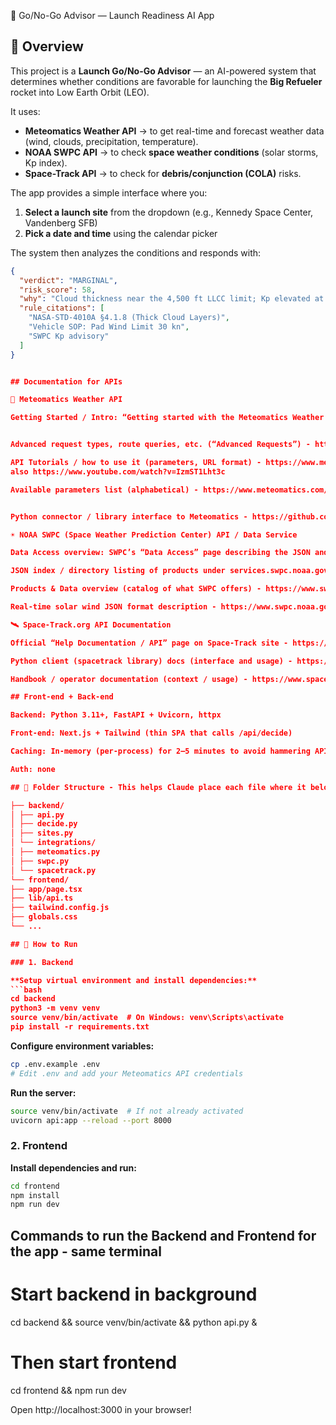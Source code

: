  🚀 Go/No-Go Advisor — Launch Readiness AI App

## 🧠 Overview
This project is a **Launch Go/No-Go Advisor** — an AI-powered system that determines whether conditions are favorable for launching the **Big Refueler** rocket into Low Earth Orbit (LEO).

It uses:
- **Meteomatics Weather API** → to get real-time and forecast weather data (wind, clouds, precipitation, temperature).
- **NOAA SWPC API** → to check **space weather conditions** (solar storms, Kp index).
- **Space-Track API** → to check for **debris/conjunction (COLA)** risks.

The app provides a simple interface where you:
1. **Select a launch site** from the dropdown (e.g., Kennedy Space Center, Vandenberg SFB)
2. **Pick a date and time** using the calendar picker

The system then analyzes the conditions and responds with:
```json
{
  "verdict": "MARGINAL",
  "risk_score": 58,
  "why": "Cloud thickness near the 4,500 ft LLCC limit; Kp elevated at 6...",
  "rule_citations": [
    "NASA-STD-4010A §4.1.8 (Thick Cloud Layers)",
    "Vehicle SOP: Pad Wind Limit 30 kn",
    "SWPC Kp advisory"
  ]
}


## Documentation for APIs

📡 Meteomatics Weather API

Getting Started / Intro: “Getting started with the Meteomatics Weather API” — REST usage, examples, etc. - https://www.meteomatics.com/en/api/getting-started/?utm_source=chatgpt.com


Advanced request types, route queries, etc. (“Advanced Requests”) - https://www.meteomatics.com/en/api/request/advanced-requests/?utm_source=chatgpt.com

API Tutorials / how to use it (parameters, URL format) - https://www.meteomatics.com/en/api/api-tutorials/?utm_source=chatgpt.com 
also https://www.youtube.com/watch?v=IzmST1Lht3c

Available parameters list (alphabetical) - https://www.meteomatics.com/en/api/available-parameters/alphabetic-list/?utm_source=chatgpt.com


Python connector / library interface to Meteomatics - https://github.com/meteomatics/python-connector-api?utm_source=chatgpt.com

☀️ NOAA SWPC (Space Weather Prediction Center) API / Data Service

Data Access overview: SWPC’s “Data Access” page describing the JSON and product service endpoints - https://www.swpc.noaa.gov/content/data-access?utm_source=chatgpt.com

JSON index / directory listing of products under services.swpc.noaa.gov/json/ - https://services.swpc.noaa.gov/json/?utm_source=chatgpt.com

Products & Data overview (catalog of what SWPC offers) - https://www.swpc.noaa.gov/products-and-data?utm_source=chatgpt.com

Real-time solar wind JSON format description - https://www.swpc.noaa.gov/products/real-time-solar-wind?utm_source=chatgpt.com

🛰️ Space-Track.org API Documentation

Official “Help Documentation / API” page on Space-Track site - https://www.space-track.org/documentation?utm_source=chatgpt.com

Python client (spacetrack library) docs (interface and usage) - https://spacetrack.readthedocs.io/en/stable/?utm_source=chatgpt.com

Handbook / operator documentation (context / usage) - https://www.space-track.org/documents/Spacetrack_Handbook_for_Operators.pdf?utm_source=chatgpt.com

## Front-end + Back-end

Backend: Python 3.11+, FastAPI + Uvicorn, httpx

Front-end: Next.js + Tailwind (thin SPA that calls /api/decide)

Caching: In-memory (per-process) for 2–5 minutes to avoid hammering APIs

Auth: none

## 📁 Folder Structure - This helps Claude place each file where it belongs.

├── backend/
│ ├── api.py
│ ├── decide.py
│ ├── sites.py
│ └── integrations/
│ ├── meteomatics.py
│ ├── swpc.py
│ └── spacetrack.py
└── frontend/
├── app/page.tsx
├── lib/api.ts
├── tailwind.config.js
├── globals.css
└── ...

## 🧩 How to Run

### 1. Backend

**Setup virtual environment and install dependencies:**
```bash
cd backend
python3 -m venv venv
source venv/bin/activate  # On Windows: venv\Scripts\activate
pip install -r requirements.txt
```

**Configure environment variables:**
```bash
cp .env.example .env
# Edit .env and add your Meteomatics API credentials
```

**Run the server:**
```bash
source venv/bin/activate  # If not already activated
uvicorn api:app --reload --port 8000
```

### 2. Frontend

**Install dependencies and run:**
```bash
cd frontend
npm install
npm run dev
```

## Commands to run the Backend and Frontend for the app - same terminal

# Start backend in background
cd backend && source venv/bin/activate && python api.py &

# Then start frontend
cd frontend && npm run dev

Open http://localhost:3000 in your browser!
